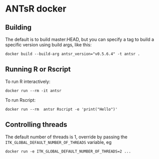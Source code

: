 # ANTsR docker

## Building

The default is to build master:HEAD, but you can specify a tag to build a
specific version using build args, like this:

```
docker build --build-arg antsr_version="v0.5.6.4" -t antsr .
```

## Running R or Rscript

To run R interactively:

```
docker run --rm -it antsr
```

To run Rscript:

```
docker run --rm  antsr Rscript -e 'print("Hello")'
```

## Controlling threads

The default number of threads is 1, override by passing the
`ITK_GLOBAL_DEFAULT_NUMBER_OF_THREADS` variable, eg 

```
docker run -e ITK_GLOBAL_DEFAULT_NUMBER_OF_THREADS=2 ...
```

